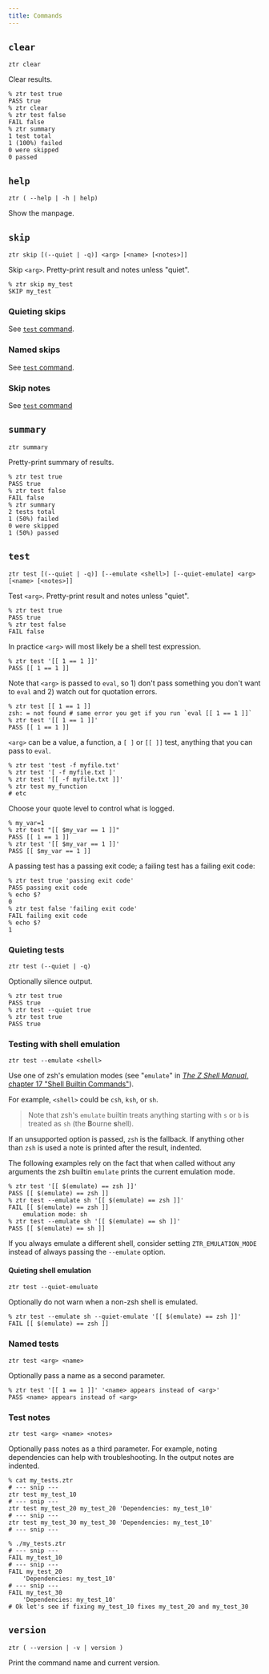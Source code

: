 ```yaml
---
title: Commands
---
```


## `clear`

```shell
ztr clear
```

Clear results.

```shell
% ztr test true
PASS true
% ztr clear
% ztr test false
FAIL false
% ztr summary
1 test total
1 (100%) failed
0 were skipped
0 passed
```

## `help`

```shell
ztr ( --help | -h | help)
```

Show the manpage.

## `skip`

```shell
ztr skip [(--quiet | -q)] <arg> [<name> [<notes>]]
```

Skip `<arg>`. Pretty-print result and notes unless "quiet".

```shell
% ztr skip my_test
SKIP my_test
```

### Quieting skips

See [`test` command](#test).

### Named skips

See [`test` command](#test).

### Skip notes

See [`test` command](#test)

## `summary`

```shell
ztr summary
```

Pretty-print summary of results.

```shell
% ztr test true
PASS true
% ztr test false
FAIL false
% ztr summary
2 tests total
1 (50%) failed
0 were skipped
1 (50%) passed
```

## `test`

```shell
ztr test [(--quiet | -q)] [--emulate <shell>] [--quiet-emulate] <arg> [<name> [<notes>]]
```

Test `<arg>`. Pretty-print result and notes unless "quiet".

```shell
% ztr test true
PASS true
% ztr test false
FAIL false
```

In practice `<arg>` will most likely be a shell test expression.

```shell
% ztr test '[[ 1 == 1 ]]'
PASS [[ 1 == 1 ]]
```

Note that `<arg>` is passed to `eval`, so 1) don't pass something you don't want to `eval` and 2) watch out for quotation errors.

```shell
% ztr test [[ 1 == 1 ]]
zsh: = not found # same error you get if you run `eval [[ 1 == 1 ]]`
% ztr test '[[ 1 == 1 ]]'
PASS [[ 1 == 1 ]]
```

`<arg>` can be a value, a function, a `[ ]` or `[[ ]]` test, anything that you can pass to `eval`.

```shell
% ztr test 'test -f myfile.txt'
% ztr test '[ -f myfile.txt ]'
% ztr test '[[ -f myfile.txt ]]'
% ztr test my_function
# etc
```

Choose your quote level to control what is logged.

```shell
% my_var=1
% ztr test "[[ $my_var == 1 ]]"
PASS [[ 1 == 1 ]]
% ztr test '[[ $my_var == 1 ]]'
PASS [[ $my_var == 1 ]]
```

A passing test has a passing exit code; a failing test has a failing exit code:

```shell
% ztr test true 'passing exit code'
PASS passing exit code
% echo $?
0
% ztr test false 'failing exit code'
FAIL failing exit code
% echo $?
1
```

### Quieting tests

```shell
ztr test (--quiet | -q)
```

Optionally silence output.

```shell
% ztr test true
PASS true
% ztr test --quiet true
% ztr test true
PASS true
```

### Testing with shell emulation

```shell
ztr test --emulate <shell>
```

Use one of zsh's emulation modes (see "`emulate`" in [_The Z Shell Manual_, chapter 17 "Shell Builtin Commands"](http://zsh.sourceforge.net/Doc/Release/Shell-Builtin-Commands.html#Shell-Builtin-Commands)).

For example, `<shell>` could be `csh`, `ksh`, or `sh`.

> Note that zsh's `emulate` builtin treats anything starting with `s` or `b` is treated as `sh` (the **B**ourne **s**hell).

If an unsupported option is passed, `zsh` is the fallback. If anything other than `zsh` is used a note is printed after the result, indented.

The following examples rely on the fact that when called without any arguments the zsh builtin `emulate` prints the current emulation mode.

```shell
% ztr test '[[ $(emulate) == zsh ]]'
PASS [[ $(emulate) == zsh ]]
% ztr test --emulate sh '[[ $(emulate) == zsh ]]'
FAIL [[ $(emulate) == zsh ]]
    emulation mode: sh
% ztr test --emulate sh '[[ $(emulate) == sh ]]'
PASS [[ $(emulate) == sh ]]
```

If you always emulate a different shell, consider setting `ZTR_EMULATION_MODE` instead of always passing the `--emulate` option.

#### Quieting shell emulation

```shell
ztr test --quiet-emuluate
```

Optionally do not warn when a non-zsh shell is emulated.

```
% ztr test --emulate sh --quiet-emulate '[[ $(emulate) == zsh ]]'
FAIL [[ $(emulate) == zsh ]]
```

### Named tests

```shell
ztr test <arg> <name>
```

Optionally pass a name as a second parameter.

```shell
% ztr test '[[ 1 == 1 ]]' '<name> appears instead of <arg>'
PASS <name> appears instead of <arg>
```

### Test notes

```shell
ztr test <arg> <name> <notes>
```

Optionally pass notes as a third parameter. For example, noting dependencies can help with troubleshooting. In the output notes are indented.

```shell
% cat my_tests.ztr
# --- snip ---
ztr test my_test_10
# --- snip ---
ztr test my_test_20 my_test_20 'Dependencies: my_test_10'
# --- snip ---
ztr test my_test_30 my_test_30 'Dependencies: my_test_10'
# --- snip ---

% ./my_tests.ztr
# --- snip ---
FAIL my_test_10
# --- snip ---
FAIL my_test_20
    'Dependencies: my_test_10'
# --- snip ---
FAIL my_test_30
    'Dependencies: my_test_10'
# Ok let's see if fixing my_test_10 fixes my_test_20 and my_test_30
```

## `version`

```shell
ztr ( --version | -v | version )
```

Print the command name and current version.
